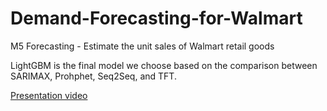 # Demand-Forecasting-for-Walmart
M5 Forecasting - Estimate the unit sales of Walmart retail goods

LightGBM is the final model we choose based on the comparison between SARIMAX, Prohphet, Seq2Seq, and TFT.

[Presentation video](https://www.youtube.com/watch?v=oabxw4KS2N8)

